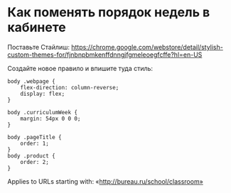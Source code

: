 # Как поменять порядок недель в кабинете

Поставьте Стайлиш:
https://chrome.google.com/webstore/detail/stylish-custom-themes-for/fjnbnpbmkenffdnngjfgmeleoegfcffe?hl=en-US

Создайте новое правило и впишите туда стиль:

    body .webpage {
        flex-direction: column-reverse;
        display: flex;
    }

    body .curriculumWeek {
        margin: 54px 0 0 0;
    }

    body .pageTitle {
        order: 1;
    }
    body .product {
        order: 2;
    }

Applies to URLs starting with: «http://bureau.ru/school/classroom»
